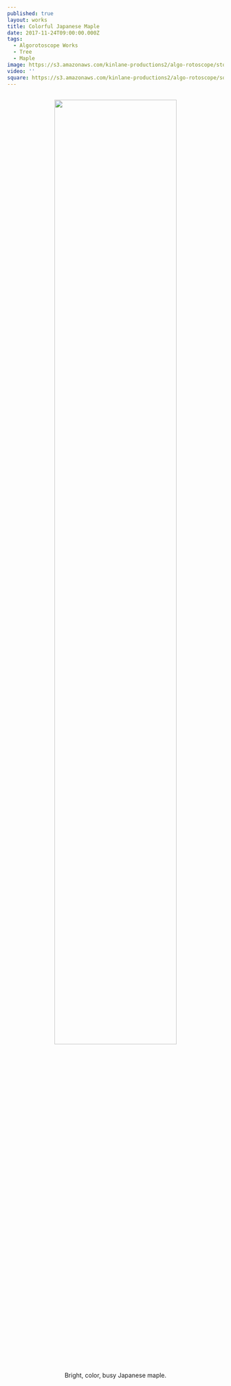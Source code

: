 ```yaml
---
published: true
layout: works
title: Colorful Japanese Maple
date: 2017-11-24T09:00:00.000Z
tags:
  - Algorotoscope Works
  - Tree
  - Maple
image: https://s3.amazonaws.com/kinlane-productions2/algo-rotoscope/stories-new/45_78_800_500_0_max_0_1_-5.jpg
video: ''
square: https://s3.amazonaws.com/kinlane-productions2/algo-rotoscope/square/45_78_800_500_0_max_0_1_-5_square.jpg
---
```

<p align="center"><img src="{{ page.image }}" width="75%" style="padding: 15px;" /></p>
<center>Bright, color, busy Japanese maple.</center>
